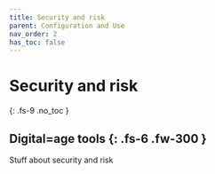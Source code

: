 ```yaml
---
title: Security and risk
parent: Configuration and Use
nav_order: 2
has_toc: false
---
```


# Security and risk
{: .fs-9 .no_toc }


Digital=age tools
{: .fs-6 .fw-300 }
----

Stuff about security and risk

  


 
















